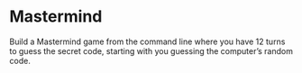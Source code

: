 # Mastermind
Build a Mastermind game from the command line where you have 12 turns to guess the secret code, starting with you guessing the computer’s random code.

